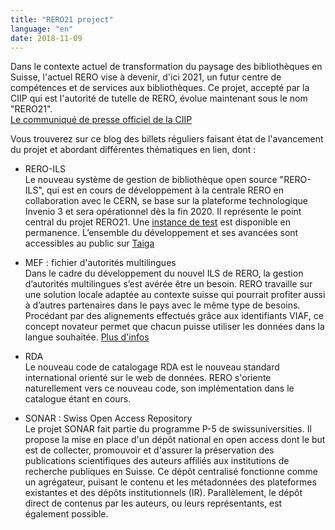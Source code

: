 ```yaml
---
title: "RERO21 project"
language: "en"
date: 2018-11-09
---
```


Dans le contexte actuel de transformation du paysage des bibliothèques en Suisse, l'actuel RERO vise à devenir, d'ici 2021, un futur centre de compétences et de services aux bibliothèques.
Ce projet, accepté par la CIIP qui est l'autorité de tutelle de RERO, évolue maintenant sous le nom "RERO21".   
[Le communiqué de presse officiel de la CIIP](https://www.rero.ch/pdfview.php?section=communique&filename=ciip_communique.pdf)

Vous trouverez sur ce blog des billets réguliers faisant état de l'avancement du projet et abordant différentes thématiques en lien, dont :

- RERO-ILS   
Le nouveau système de gestion de bibliothèque open source "RERO-ILS", qui est en cours de développement à la centrale RERO en collaboration avec le CERN, se base sur la plateforme technologique Invenio 3 et sera opérationnel dès la fin 2020. Il représente le point central du projet RERO21.
Une [instance de test](https://ils.test.rero.ch) est disponible en permanence.
L’ensemble du développement et ses avancées sont accessibles au public sur [Taiga](https://tree.taiga.io/project/rero21-reroils)

- MEF : fichier d'autorités multilingues   
Dans le cadre du développement du nouvel ILS de RERO, la gestion d’autorités multilingues s’est avérée être un besoin.
RERO travaille sur une solution locale adaptée au contexte suisse qui pourrait profiter aussi à d’autres partenaires dans le pays avec le même type de besoins.
Procédant par des alignements effectués grâce aux identifiants VIAF, ce concept novateur permet que chacun puisse utiliser les données dans la langue souhaitée.
[Plus d'infos](https://mef.test.rero.ch/)

- RDA   
Le nouveau code de catalogage RDA est le nouveau standard international orienté sur le web de données. RERO s'oriente naturellement vers ce nouveau code, son implémentation dans le catalogue étant en cours.

- SONAR : Swiss Open Access Repository   
Le projet SONAR fait partie du programme P-5 de swissuniversities.
Il propose la mise en place d'un dépôt national en open access dont le but est de collecter, promouvoir et d'assurer la préservation des publications scientifiques des auteurs affiliés aux institutions de recherche publiques en Suisse. Ce dépôt centralisé fonctionne comme un agrégateur, puisant le contenu et les métadonnées des plateformes existantes et des dépôts institutionnels (IR). Parallèlement, le dépôt direct de contenus par les auteurs, ou leurs représentants, est également possible.
